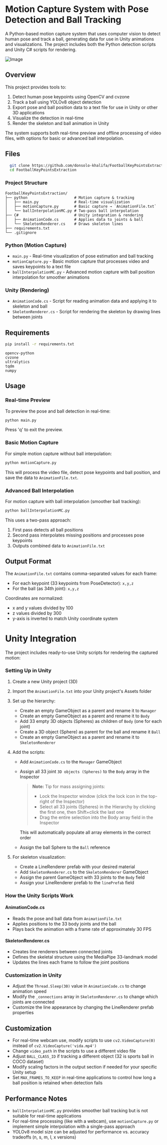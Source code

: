 # Motion Capture System with Pose Detection and Ball Tracking

A Python-based motion capture system that uses computer vision to detect human pose and track a ball, generating data for use in Unity animations and visualizations. The project includes both the Python detection scripts and Unity C# scripts for rendering.

![Image](thumbnail.png)


## Overview

This project provides tools to:

1. Detect human pose keypoints using OpenCV and cvzone
2. Track a ball using YOLOv8 object detection
3. Export pose and ball position data to a text file for use in Unity or other 3D applications
4. Visualize the detection in real-time
5. Render the skeleton and ball animation in Unity

The system supports both real-time preview and offline processing of video files, with options for basic or advanced ball interpolation.

## Files

```bash
  git clone https://github.com/donsolo-khalifa/FootballKeyPointsExtraction.git
  cd FootballKeyPointsExtraction
  ```

### Project Structure

```text
FootballKeyPointsExtraction/
├── python                     # Motion capture & tracking
│   ├── main.py                # Real-time visualization
│   ├── motionCapture.py       # Basic capture → `AnimationFile.txt`
│   └── ballInterpolationMC.py # Two-pass ball interpolation
├── C#                         # Unity integration & rendering
│   ├── AnimationCode.cs       # Applies data to joints & ball
│   └── SkeletonRenderer.cs    # Draws skeleton lines
├── requirements.txt
└── .gitignore                 
```

### Python (Motion Capture)

- `main.py` - Real-time visualization of pose estimation and ball tracking
- `motionCapture.py` - Basic motion capture that processes video and saves keypoints to a text file
- `ballInterpolationMC.py` - Advanced motion capture with ball position interpolation for smoother animations

### Unity (Rendering)

- `AnimationCode.cs` - Script for reading animation data and applying it to skeleton and ball
- `SkeletonRenderer.cs` - Script for rendering the skeleton by drawing lines between joints

## Requirements

```bash
pip install -r requirements.txt
```

```
opencv-python
cvzone
ultralytics
tqdm
numpy
```

## Usage

### Real-time Preview

To preview the pose and ball detection in real-time:

```bash
python main.py
```

Press 'q' to exit the preview.

### Basic Motion Capture

For simple motion capture without ball interpolation:

```bash
python motionCapture.py
```

This will process the video file, detect pose keypoints and ball position, and save the data to `AnimationFile.txt`.

### Advanced Ball Interpolation

For motion capture with ball interpolation (smoother ball tracking):

```bash
python ballInterpolationMC.py
```

This uses a two-pass approach:

1. First pass detects all ball positions
2. Second pass interpolates missing positions and processes pose keypoints
3. Outputs combined data to `AnimationFile.txt`

## Output Format

The `AnimationFile.txt` contains comma-separated values for each frame:

- For each keypoint (33 keypoints from PoseDetector): `x,y,z`
- For the ball (as 34th joint): `x,y,z`

Coordinates are normalized:

- x and y values divided by 100
- z values divided by 300
- y-axis is inverted to match Unity coordinate system

# Unity Integration

The project includes ready-to-use Unity scripts for rendering the captured motion:

### Setting Up in Unity

1. Create a new Unity project (3D)
2. Import the `AnimationFile.txt` into your Unity project's Assets folder
3. Set up the hierarchy:

   - Create an empty GameObject as a parent and rename it to `Manager`
   - Create an empty GameObject as a parent and rename it to `Body`
   - Add 33 empty 3D objects (Spheres) as children of `Body` (one for each joint)
   - Create a 3D object (Sphere) as parent for the ball and rename it `Ball`
   - Create an empty GameObject as a parent and rename it to `SkeletonRenderer`


4. Add the scripts:
   - Add `AnimationCode.cs` to the `Manager` GameObject
   - Assign all 33 joint `3D objects (Spheres)` to the `Body` array in the Inspector
     > **Note:** Tip for mass assigning joints:
     > - Lock the Inspector window (click the lock icon in the top-right of the Inspector)
     > - Select all 33 joints (Spheres) in the Hierarchy by clicking the first one, then Shift+click the last one
     > - Drag the entire selection into the Body array field in the Inspector
     
     
     This will automatically populate all array elements in the correct order

   - Assign the ball Sphere to the `Ball` reference

5. For skeleton visualization:
   - Create a LineRenderer prefab with your desired material
   - Add `SkeletonRenderer.cs` to the `SkeletonRenderer` GameObject 
   - Assign the parent GameObject with 33 joints to the `Body` field
   - Assign your LineRenderer prefab to the `linePrefab` field

### How the Unity Scripts Work

#### AnimationCode.cs

- Reads the pose and ball data from `AnimationFile.txt`
- Applies positions to the 33 body joints and the ball
- Plays back the animation with a frame rate of approximately 30 FPS

#### SkeletonRenderer.cs

- Creates line renderers between connected joints
- Defines the skeletal structure using the MediaPipe 33-landmark model
- Updates the lines each frame to follow the joint positions

### Customization in Unity

- Adjust the `Thread.Sleep(30)` value in `AnimationCode.cs` to change animation speed
- Modify the `_connections` array in `SkeletonRenderer.cs` to change which joints are connected
- Customize the line appearance by changing the LineRenderer prefab properties

## Customization

- For real-time webcam use, modify scripts to use `cv2.VideoCapture(0)` instead of `cv2.VideoCapture('vida.mp4')` 
- Change `video_path` in the scripts to use a different video file
- Adjust `BALL_CLASS_ID` if tracking a different object (32 is sports ball in COCO dataset)
- Modify scaling factors in the output section if needed for your specific Unity setup
- Set `MAX_FRAMES_TO_KEEP` in real-time applications to control how long a ball position is retained when detection fails


## Performance Notes

- `ballInterpolationMC.py` provides smoother ball tracking but is not suitable for real-time applications
- For real-time processing (like with a webcam), use `motionCapture.py` or implement simple interpolation with a single-pass approach
- YOLOv8 model size can be adjusted for performance vs. accuracy tradeoffs (n, s, m, l, x versions)

<!-- ## License

[MIT License](LICENSE) -->
